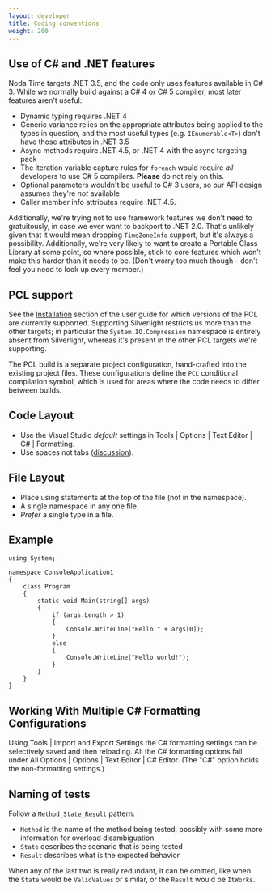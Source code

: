 ```yaml
---
layout: developer
title: Coding conventions
weight: 200
---
```


## Use of C# and .NET features ##

Noda Time targets .NET 3.5, and the code only uses features available in C# 3. While we normally build against a C# 4 or C# 5 compiler, most later features aren't useful:

- Dynamic typing requires .NET 4
- Generic variance relies on the appropriate attributes being applied to the types in question, and the most useful types (e.g. `IEnumerable<T>`) don't have those attributes in .NET 3.5
- Async methods require .NET 4.5, or .NET 4 with the async targeting pack
- The iteration variable capture rules for `foreach` would require *all* developers to use C# 5 compilers. **Please** do not rely on this.
- Optional parameters wouldn't be useful to C# 3 users, so our API design assumes they're *not* available
- Caller member info attributes require .NET 4.5.

Additionally, we're trying not to use framework features we don't need to gratuitously, in case we ever want to backport to .NET 2.0. That's unlikely given that it would mean
dropping `TimeZoneInfo` support, but it's always a possibility. Additionally, we're very likely to want to create a Portable Class Library at some point, so where possible, stick
to core features which won't make this harder than it needs to be. (Don't worry too much though - don't feel you need to look up every member.)

## PCL support ##

See the [Installation][] section of the user guide for which versions of the
PCL are currently
supported. Supporting Silverlight restricts us more than the other targets; in particular the
`System.IO.Compression` namespace is entirely absent from Silverlight, whereas it's present
in the other PCL targets we're supporting.

[Installation]: http://nodatime.org/userguide/installation.html

The PCL build is a separate project configuration, hand-crafted into the existing project files. These configurations
define the `PCL` conditional compilation symbol, which is used for areas where the code needs to differ between builds.

## Code Layout

- Use the Visual Studio _default_ settings in Tools | Options | Text Editor |
  C# | Formatting.
- Use spaces not tabs
  ([discussion](https://groups.google.com/group/noda-time/msg/54e7262a08d1ce38)).

## File Layout

- Place using statements at the top of the file (not in the namespace).
-  A single namespace in any one file.
- _Prefer_ a single type in a file.

## Example

	using System;
    
    namespace ConsoleApplication1
    {
        class Program
        {
            static void Main(string[] args)
            {
                if (args.Length > 1)
                {
                    Console.WriteLine("Hello " + args[0]);
                }
                else
                {
                    Console.WriteLine("Hello world!");
                }
            }
        }
    }

## Working With Multiple C# Formatting Configurations

Using Tools | Import and Export Settings the C# formatting settings can be selectively saved and then reloading. All the C# formatting options fall under All Options | Options | Text Editor | C# Editor. (The "C#" option holds the non-formatting settings.)

## Naming of tests

Follow a `Method_State_Result` pattern:

- `Method` is the name of the method being tested, possibly with some more information for overload disambiguation
- `State` describes the scenario that is being tested
- `Result` describes what is the expected behavior

When any of the last two is really redundant, it can be omitted, like when the
`State` would be `ValidValues` or similar, or the `Result` would be `ItWorks`.
